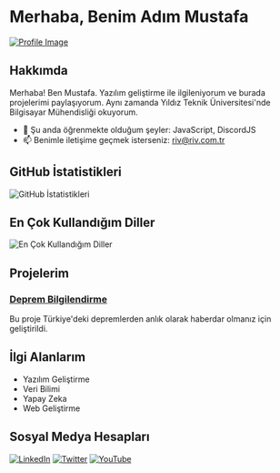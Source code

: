 # Merhaba, Benim Adım Mustafa
[![Profile Image](https://github.com/pamparushka.png)](https://github.com/pamparushka)

## Hakkımda

Merhaba! Ben Mustafa. Yazılım geliştirme ile ilgileniyorum ve burada projelerimi paylaşıyorum. Aynı zamanda Yıldız Teknik Üniversitesi'nde Bilgisayar Mühendisliği okuyorum.

- 🌱 Şu anda öğrenmekte olduğum şeyler: JavaScript, DiscordJS
- 📫 Benimle iletişime geçmek isterseniz: [riv@riv.com.tr](mailto:riv@riv.com.tr)

## GitHub İstatistikleri

![GitHub İstatistikleri](https://github-readme-stats.vercel.app/api?username=pamparushka&show_icons=true&theme=radical)

## En Çok Kullandığım Diller

![En Çok Kullandığım Diller](https://github-readme-stats.vercel.app/api/top-langs/?username=pamparushka&layout=compact)

## Projelerim

### [Deprem Bilgilendirme](https://github.com/pamparushka/Deprem-Bot)
Bu proje Türkiye'deki depremlerden anlık olarak haberdar olmanız için geliştirildi.

## İlgi Alanlarım

- Yazılım Geliştirme
- Veri Bilimi
- Yapay Zeka
- Web Geliştirme

## Sosyal Medya Hesapları

[![LinkedIn](https://img.shields.io/badge/LinkedIn-0077B5?style=flat-square&logo=linkedin&logoColor=white)](https://www.linkedin.com/in/pamparushka/)
[![Twitter](https://img.shields.io/badge/Twitter-1DA1F2?style=flat-square&logo=twitter&logoColor=white)](https://twitter.com/pamparushka/)
[![YouTube](https://img.shields.io/badge/YouTube-FF0000?style=flat-square&logo=youtube&logoColor=white)](https://www.youtube.com/user/pamparushka)
